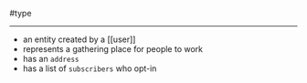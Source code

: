 #type 

---

- an entity created by a [[user]]
- represents a gathering place for people to work
- has an `address`
- has a list of `subscribers` who opt-in